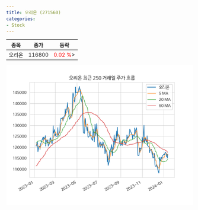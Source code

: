 ```yaml
---
title: 오리온 (271560)
categories:
- Stock
---
```


|종목|종가|등락|
|----|----|----|
|오리온|116800|<span style="color: red">0.02 %</span>>|

<!-- more -->

![271560](/assets/images/stock/271560.png)